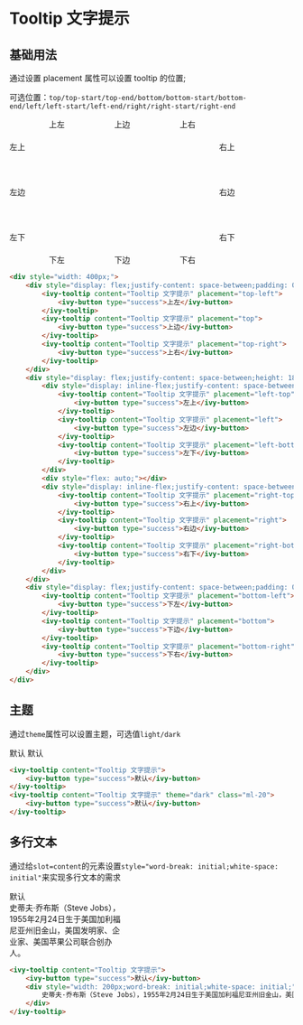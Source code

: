 # Tooltip 文字提示

## 基础用法

通过设置 placement 属性可以设置 tooltip 的位置;

可选位置：`top/top-start/top-end/bottom/bottom-start/bottom-end/left/left-start/left-end/right/right-start/right-end`

<div style="width: 400px;">
    <div style="display: flex;justify-content: space-between;padding: 0 70px">
        <ivy-tooltip content="Tooltip 文字提示" placement="top-left">
            <ivy-button type="success">上左</ivy-button>
        </ivy-tooltip>
        <ivy-tooltip content="Tooltip 文字提示" placement="top">
            <ivy-button type="success">上边</ivy-button>
        </ivy-tooltip>
        <ivy-tooltip content="Tooltip 文字提示" placement="top-right">
            <ivy-button type="success">上右</ivy-button>
        </ivy-tooltip>
    </div>
    <div style="display: flex;justify-content: space-between;height: 180px;padding: 20px 0;">
        <div style="display: inline-flex;justify-content: space-between;flex-direction: column;">
            <ivy-tooltip content="Tooltip 文字提示" placement="left-top">
                <ivy-button type="success">左上</ivy-button>
            </ivy-tooltip>
            <ivy-tooltip content="Tooltip 文字提示" placement="left">
                <ivy-button type="success">左边</ivy-button>
            </ivy-tooltip>
            <ivy-tooltip content="Tooltip 文字提示" placement="left-bottom">
                <ivy-button type="success">左下</ivy-button>
            </ivy-tooltip>
        </div>
        <div style="flex: auto;"></div>
        <div style="display: inline-flex;justify-content: space-between;flex-direction: column;">
            <ivy-tooltip content="Tooltip 文字提示" placement="right-top">
                <ivy-button type="success">右上</ivy-button>
            </ivy-tooltip>
            <ivy-tooltip content="Tooltip 文字提示" placement="right">
                <ivy-button type="success">右边</ivy-button>
            </ivy-tooltip>
            <ivy-tooltip content="Tooltip 文字提示" placement="right-bottom">
                <ivy-button type="success">右下</ivy-button>
            </ivy-tooltip>
        </div>
    </div>
    <div style="display: flex;justify-content: space-between;padding: 0 70px">
        <ivy-tooltip content="Tooltip 文字提示" placement="bottom-left">
            <ivy-button type="success">下左</ivy-button>
        </ivy-tooltip>
        <ivy-tooltip content="Tooltip 文字提示" placement="bottom">
            <ivy-button type="success">下边</ivy-button>
        </ivy-tooltip>
        <ivy-tooltip content="Tooltip 文字提示" placement="bottom-right">
            <ivy-button type="success">下右</ivy-button>
        </ivy-tooltip>
    </div>
</div>

```html
<div style="width: 400px;">
    <div style="display: flex;justify-content: space-between;padding: 0 70px">
        <ivy-tooltip content="Tooltip 文字提示" placement="top-left">
            <ivy-button type="success">上左</ivy-button>
        </ivy-tooltip>
        <ivy-tooltip content="Tooltip 文字提示" placement="top">
            <ivy-button type="success">上边</ivy-button>
        </ivy-tooltip>
        <ivy-tooltip content="Tooltip 文字提示" placement="top-right">
            <ivy-button type="success">上右</ivy-button>
        </ivy-tooltip>
    </div>
    <div style="display: flex;justify-content: space-between;height: 180px;padding: 20px 0;">
        <div style="display: inline-flex;justify-content: space-between;flex-direction: column;">
            <ivy-tooltip content="Tooltip 文字提示" placement="left-top">
                <ivy-button type="success">左上</ivy-button>
            </ivy-tooltip>
            <ivy-tooltip content="Tooltip 文字提示" placement="left">
                <ivy-button type="success">左边</ivy-button>
            </ivy-tooltip>
            <ivy-tooltip content="Tooltip 文字提示" placement="left-bottom">
                <ivy-button type="success">左下</ivy-button>
            </ivy-tooltip>
        </div>
        <div style="flex: auto;"></div>
        <div style="display: inline-flex;justify-content: space-between;flex-direction: column;">
            <ivy-tooltip content="Tooltip 文字提示" placement="right-top">
                <ivy-button type="success">右上</ivy-button>
            </ivy-tooltip>
            <ivy-tooltip content="Tooltip 文字提示" placement="right">
                <ivy-button type="success">右边</ivy-button>
            </ivy-tooltip>
            <ivy-tooltip content="Tooltip 文字提示" placement="right-bottom">
                <ivy-button type="success">右下</ivy-button>
            </ivy-tooltip>
        </div>
    </div>
    <div style="display: flex;justify-content: space-between;padding: 0 70px">
        <ivy-tooltip content="Tooltip 文字提示" placement="bottom-left">
            <ivy-button type="success">下左</ivy-button>
        </ivy-tooltip>
        <ivy-tooltip content="Tooltip 文字提示" placement="bottom">
            <ivy-button type="success">下边</ivy-button>
        </ivy-tooltip>
        <ivy-tooltip content="Tooltip 文字提示" placement="bottom-right">
            <ivy-button type="success">下右</ivy-button>
        </ivy-tooltip>
    </div>
</div>
```

## 主题

通过`theme`属性可以设置主题，可选值`light/dark`

<ivy-tooltip content="Tooltip 文字提示">
    <ivy-button type="success">默认</ivy-button>
</ivy-tooltip>
<ivy-tooltip content="Tooltip 文字提示" theme="dark" class="ml-20">
    <ivy-button type="success">默认</ivy-button>
</ivy-tooltip>

```html
<ivy-tooltip content="Tooltip 文字提示">
    <ivy-button type="success">默认</ivy-button>
</ivy-tooltip>
<ivy-tooltip content="Tooltip 文字提示" theme="dark" class="ml-20">
    <ivy-button type="success">默认</ivy-button>
</ivy-tooltip>
```

## 多行文本

通过给`slot=content`的元素设置`style="word-break: initial;white-space: initial"`来实现多行文本的需求

<ivy-tooltip content="Tooltip 文字提示">
    <ivy-button type="success">默认</ivy-button>
    <div style="width: 200px;word-break: initial;white-space: initial;" slot="content">史蒂夫·乔布斯（Steve Jobs），1955年2月24日生于美国加利福尼亚州旧金山，美国发明家、企业家、美国苹果公司联合创办人。</div>
</ivy-tooltip>

```html
<ivy-tooltip content="Tooltip 文字提示">
    <ivy-button type="success">默认</ivy-button>
    <div style="width: 200px;word-break: initial;white-space: initial;" slot="content">
        史蒂夫·乔布斯（Steve Jobs），1955年2月24日生于美国加利福尼亚州旧金山，美国发明家、企业家、美国苹果公司联合创办人。
    </div>
</ivy-tooltip>
```
